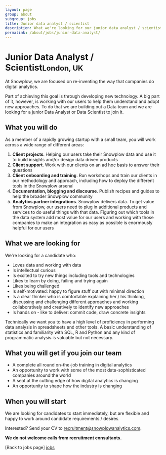 ```yaml
---
layout: page
group: about
subgroup: jobs
title: Junior data analyst / scientist
description: What we're looking for our junior data analyst / scientist
permalink: /about/jobs/junior-data-analyst/
---
```


<h1>Junior Data Analyst / Scientist<small>London, UK</small></h1>

At Snowplow, we are focused on re-inventing the way that companies do digital analytics.

Part of achieving this goal is through developing new technology. A big part of it, however, is working with our users to help them understand and adopt new approaches. To do that we are building out a Data team and we are looking for a junior Data Analyst or Data Scientist to join it.

## What you will do

As a member of a rapidly growing startup with a small team, you will work across a wide range of different areas:

1. **Client projects**. Helping our users take their Snowplow data and use it to build insights and/or design data driven products
2. **Client support**. Work with our clients on an ad hoc basis to answer their questions
3. **Client onboarding and training**. Run workshops and train our clients in our methodology and approach, including how to deploy the different tools in the Snowplow arsenal
4. **Documentation, blogging and discourse**. Publish recipes and guides to help the broader Snowplow community
5. **Analytics partner integrations**. Snowplow delivers data. To get value from Snowplow, our users need to plug in additional products and services to do useful things with that data. Figuring out which tools in the data system add most value for our users and working with those companies to make an integration as easy as possible is enormously helpful for our users

## What we are looking for

We're looking for a candidate who:

* Loves data and working with data
* Is intellectual curious
* Is excited to try new things including tools and technologies  
* Likes to learn by doing, failing and trying again
* Likes being challenged
* Is self-motivated: happy to figure stuff out with minimal direction
* Is a clear thinker who is comfortable explaining her / his thinking, discussing and challenging different approaches and working collaboratively and creatively to identify new approaches
* Is hands on - like to deliver: commit code, draw concrete insights

Technically we want you to have a high level of proficiency in performing data analysis in spreadsheets and other tools. A basic understanding of statistics and familiarity with SQL, R and Python and any kind of programmatic analysis is valuable but not necessary.

## What you will get if you join our team

* A complete all round on-the-job training in digital analytics
* An opportunity to work with some of the most data-sophisticated companies around the world
* A seat at the cutting edge of how digital analytics is changing
* An opportunity to shape how the industry is changing

## When you will start

We are looking for candidates to start immediately, but are flexible and happy to work around candidate requirements / desires.

Interested? Send your CV to recruitment@snowplowanalytics.com.

<strong>We do not welcome calls from recruitment consultants.</strong>

[Back to jobs page] [jobs]

[jobs]: /about/jobs/
